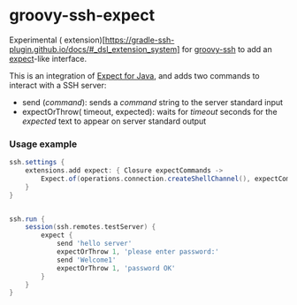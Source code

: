 # groovy-ssh-expect

Experimental (
extension)[https://gradle-ssh-plugin.github.io/docs/#_dsl_extension_system] for [groovy-ssh](https://github.com/int128/groovy-ssh)
to add an [expect](https://en.wikipedia.org/wiki/Expect)-like interface.

This is an integration of [Expect for Java](https://github.com/ronniedong/Expect-for-Java), and adds two commands to
interact with a SSH server:

- send (_command_): sends a _command_ string to the server standard input
- expectOrThrow( timeout, expected): waits for _timeout_ seconds for the _expected_ text to appear on server standard
  output

### Usage example

```groovy
ssh.settings {
    extensions.add expect: { Closure expectCommands ->
        Expect.of(operations.connection.createShellChannel(), expectCommands)
    }
}


ssh.run {
    session(ssh.remotes.testServer) {
        expect {
            send 'hello server'
            expectOrThrow 1, 'please enter password:'
            send 'Welcome1'
            expectOrThrow 1, 'password OK'
        }
    }
}
```
